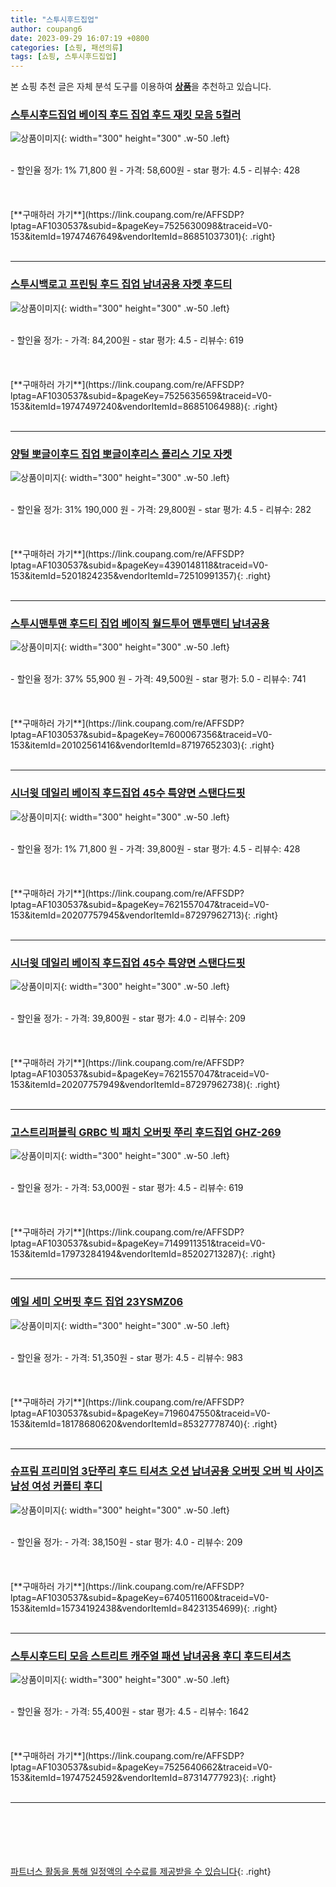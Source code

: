 ```yaml
---
title: "스투시후드집업"
author: coupang6
date: 2023-09-29 16:07:19 +0800
categories: [쇼핑, 패션의류]
tags: [쇼핑, 스투시후드집업]
---
```


본 쇼핑 추천 글은 자체 분석 도구를 이용하여 [**상품**](https://link.coupang.com/a/bao1ui)을 추천하고 있습니다.

### [스투시후드집업 베이직 후드 집업 후드 재킷 모음 5컬러](https://link.coupang.com/re/AFFSDP?lptag=AF1030537&subid=&pageKey=7525630098&traceid=V0-153&itemId=19747467649&vendorItemId=86851037301)

![상품이미지](https://thumbnail7.coupangcdn.com/thumbnails/remote/230x230ex/image/vendor_inventory/f2c6/f08f2391bea481d0e6ca70e52e87a471208e13467ca593195db8d0c61c6c.jpg){: width="300" height="300" .w-50 .left}


<br>
- 할인율 정가: 1%  71,800   원
- 가격: 58,600원
- star 평가: 4.5
- 리뷰수: 428
<br>
<br>
<br>
<br>
[**구매하러 가기**](https://link.coupang.com/re/AFFSDP?lptag=AF1030537&subid=&pageKey=7525630098&traceid=V0-153&itemId=19747467649&vendorItemId=86851037301){: .right}
<br>
<br>

---

### [스투시백로고 프린팅 후드 집업 남녀공용 자켓 후드티](https://link.coupang.com/re/AFFSDP?lptag=AF1030537&subid=&pageKey=7525635659&traceid=V0-153&itemId=19747497240&vendorItemId=86851064988)

![상품이미지](https://thumbnail8.coupangcdn.com/thumbnails/remote/230x230ex/image/vendor_inventory/ff04/ee17f97d8c4be78ecb5be01c9b20fd386ceab419b495dd97095165130743.jpg){: width="300" height="300" .w-50 .left}


<br>
- 할인율 정가: 
- 가격: 84,200원
- star 평가: 4.5
- 리뷰수: 619
<br>
<br>
<br>
<br>
[**구매하러 가기**](https://link.coupang.com/re/AFFSDP?lptag=AF1030537&subid=&pageKey=7525635659&traceid=V0-153&itemId=19747497240&vendorItemId=86851064988){: .right}
<br>
<br>

---

### [양털 뽀글이후드 집업 뽀글이후리스 플리스 기모 자켓](https://link.coupang.com/re/AFFSDP?lptag=AF1030537&subid=&pageKey=4390148118&traceid=V0-153&itemId=5201824235&vendorItemId=72510991357)

![상품이미지](https://thumbnail6.coupangcdn.com/thumbnails/remote/230x230ex/image/vendor_inventory/786d/fe558b492de8f7ac854c0c66bb4ac393628f1d9728446cb79923d4a83e82.jpg){: width="300" height="300" .w-50 .left}


<br>
- 할인율 정가: 31%  190,000   원
- 가격: 29,800원
- star 평가: 4.5
- 리뷰수: 282
<br>
<br>
<br>
<br>
[**구매하러 가기**](https://link.coupang.com/re/AFFSDP?lptag=AF1030537&subid=&pageKey=4390148118&traceid=V0-153&itemId=5201824235&vendorItemId=72510991357){: .right}
<br>
<br>

---

### [스투시맨투맨 후드티 집업 베이직 월드투어 맨투맨티 남녀공용](https://link.coupang.com/re/AFFSDP?lptag=AF1030537&subid=&pageKey=7600067356&traceid=V0-153&itemId=20102561416&vendorItemId=87197652303)

![상품이미지](https://thumbnail10.coupangcdn.com/thumbnails/remote/230x230ex/image/vendor_inventory/7234/7f66a56e2c42937def904b13e23898216158288d6ffa9b80ac55d3e2c423.png){: width="300" height="300" .w-50 .left}


<br>
- 할인율 정가: 37%  55,900   원
- 가격: 49,500원
- star 평가: 5.0
- 리뷰수: 741
<br>
<br>
<br>
<br>
[**구매하러 가기**](https://link.coupang.com/re/AFFSDP?lptag=AF1030537&subid=&pageKey=7600067356&traceid=V0-153&itemId=20102561416&vendorItemId=87197652303){: .right}
<br>
<br>

---

### [시너윗 데일리 베이직 후드집업 45수 특양면 스탠다드핏](https://link.coupang.com/re/AFFSDP?lptag=AF1030537&subid=&pageKey=7621557047&traceid=V0-153&itemId=20207757945&vendorItemId=87297962713)

![상품이미지](https://thumbnail6.coupangcdn.com/thumbnails/remote/230x230ex/image/vendor_inventory/fbb7/65dde1388f4d924efd6501afdc0d98fb99a76d92ea187b2b9e178d784246.jpg){: width="300" height="300" .w-50 .left}


<br>
- 할인율 정가: 1%  71,800   원
- 가격: 39,800원
- star 평가: 4.5
- 리뷰수: 428
<br>
<br>
<br>
<br>
[**구매하러 가기**](https://link.coupang.com/re/AFFSDP?lptag=AF1030537&subid=&pageKey=7621557047&traceid=V0-153&itemId=20207757945&vendorItemId=87297962713){: .right}
<br>
<br>

---

### [시너윗 데일리 베이직 후드집업 45수 특양면 스탠다드핏](https://link.coupang.com/re/AFFSDP?lptag=AF1030537&subid=&pageKey=7621557047&traceid=V0-153&itemId=20207757949&vendorItemId=87297962738)

![상품이미지](https://thumbnail6.coupangcdn.com/thumbnails/remote/230x230ex/image/vendor_inventory/0f92/eebfaf44bb961254d1d813f6ecc5e7a369740d79f38d47ea639ad2ac4ad5.jpg){: width="300" height="300" .w-50 .left}


<br>
- 할인율 정가: 
- 가격: 39,800원
- star 평가: 4.0
- 리뷰수: 209
<br>
<br>
<br>
<br>
[**구매하러 가기**](https://link.coupang.com/re/AFFSDP?lptag=AF1030537&subid=&pageKey=7621557047&traceid=V0-153&itemId=20207757949&vendorItemId=87297962738){: .right}
<br>
<br>

---

### [고스트리퍼블릭 GRBC 빅 패치 오버핏 쭈리 후드집업 GHZ-269](https://link.coupang.com/re/AFFSDP?lptag=AF1030537&subid=&pageKey=7149911351&traceid=V0-153&itemId=17973284194&vendorItemId=85202713287)

![상품이미지](https://thumbnail6.coupangcdn.com/thumbnails/remote/230x230ex/image/retail/images/1679025630339575-c4d32034-ee4b-4843-809c-48fcaf3e7357.jpg){: width="300" height="300" .w-50 .left}


<br>
- 할인율 정가: 
- 가격: 53,000원
- star 평가: 4.5
- 리뷰수: 619
<br>
<br>
<br>
<br>
[**구매하러 가기**](https://link.coupang.com/re/AFFSDP?lptag=AF1030537&subid=&pageKey=7149911351&traceid=V0-153&itemId=17973284194&vendorItemId=85202713287){: .right}
<br>
<br>

---

### [예일 세미 오버핏 후드 집업 23YSMZ06](https://link.coupang.com/re/AFFSDP?lptag=AF1030537&subid=&pageKey=7196047550&traceid=V0-153&itemId=18178680620&vendorItemId=85327778740)

![상품이미지](https://thumbnail7.coupangcdn.com/thumbnails/remote/230x230ex/image/vendor_inventory/9fa8/7ae9717f744074d12601ee359a4bf579d2aa9db78787a40b819740b2729e.jpg){: width="300" height="300" .w-50 .left}


<br>
- 할인율 정가: 
- 가격: 51,350원
- star 평가: 4.5
- 리뷰수: 983
<br>
<br>
<br>
<br>
[**구매하러 가기**](https://link.coupang.com/re/AFFSDP?lptag=AF1030537&subid=&pageKey=7196047550&traceid=V0-153&itemId=18178680620&vendorItemId=85327778740){: .right}
<br>
<br>

---

### [슈프림 프리미엄 3단쭈리 후드 티셔츠 오션 남녀공용 오버핏 오버 빅 사이즈 남성 여성 커플티 후디](https://link.coupang.com/re/AFFSDP?lptag=AF1030537&subid=&pageKey=6740511600&traceid=V0-153&itemId=15734192438&vendorItemId=84231354699)

![상품이미지](https://thumbnail7.coupangcdn.com/thumbnails/remote/230x230ex/image/vendor_inventory/08f1/8f0c20d587604be45c27853fe1b0821e1c06c0a12c9e06688c138d98c0cd.jpg){: width="300" height="300" .w-50 .left}


<br>
- 할인율 정가: 
- 가격: 38,150원
- star 평가: 4.0
- 리뷰수: 209
<br>
<br>
<br>
<br>
[**구매하러 가기**](https://link.coupang.com/re/AFFSDP?lptag=AF1030537&subid=&pageKey=6740511600&traceid=V0-153&itemId=15734192438&vendorItemId=84231354699){: .right}
<br>
<br>

---

### [스투시후드티 모음 스트리트 캐주얼 패션 남녀공용 후디 후드티셔츠](https://link.coupang.com/re/AFFSDP?lptag=AF1030537&subid=&pageKey=7525640662&traceid=V0-153&itemId=19747524592&vendorItemId=87314777923)

![상품이미지](https://thumbnail6.coupangcdn.com/thumbnails/remote/230x230ex/image/vendor_inventory/50cd/a4f55dcd269e14db381f8ab2c4fb24ccee6c7c4c8484d940fd53bcb98de5.png){: width="300" height="300" .w-50 .left}


<br>
- 할인율 정가: 
- 가격: 55,400원
- star 평가: 4.5
- 리뷰수: 1642
<br>
<br>
<br>
<br>
[**구매하러 가기**](https://link.coupang.com/re/AFFSDP?lptag=AF1030537&subid=&pageKey=7525640662&traceid=V0-153&itemId=19747524592&vendorItemId=87314777923){: .right}
<br>
<br>

---
<br><br><br><br><br> [파트너스 활동을 통해 일정액의 수수료를 제공받을 수 있습니다](https://link.coupang.com/a/bao1ui){: .right}